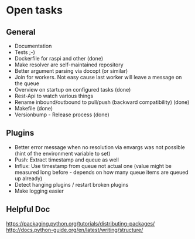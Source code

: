 # Open tasks

## General

* Documentation
* Tests ;-)
* Dockerfile for raspi and other (done)
* Make resolver are self-maintained repository
* Better argument parsing via docopt (or similar)
* Join for workers. Not easy cause last worker will leave a message on the queue
* Overview on startup on configured tasks (done)
* Rest-Api to watch various things
* Rename inbound/outbound to pull/push (backward compatibility) (done)
* Makefile (done)
* Versionbump - Release process (done)

## Plugins

* Better error message when no resolution via envargs was not possible (hint of the environment variable to set)
* Push: Extract timestamp and queue as well
* Influx: Use timestamp from queue not actual one (value might be measured long before - depends on how many queue items are queued up already)
* Detect hanging plugins / restart broken plugins
* Make logging easier

## Helpful Doc

https://packaging.python.org/tutorials/distributing-packages/
http://docs.python-guide.org/en/latest/writing/structure/